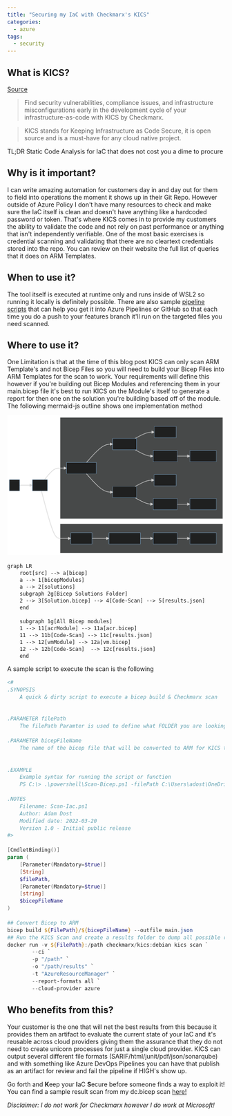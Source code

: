 ```yaml
---
title: "Securing my IaC with Checkmarx's KICS"
categories:
  - azure
tags:
  - security
---
```


## What is KICS?

[Source](https://docs.kics.io/latest/)
>Find security vulnerabilities, compliance issues, and infrastructure misconfigurations early in the development cycle of your infrastructure-as-code with KICS by Checkmarx.

>KICS stands for Keeping Infrastructure as Code Secure, it is open source and is a must-have for any cloud native project.

TL;DR Static Code Analysis for IaC that does not cost you a dime to procure

## Why is it important? 

I can write amazing automation for customers day in and day out for them to field into operations the moment it shows up in their Git Repo. However outside of Azure Policy I don't have many resources to check and make sure the IaC itself is clean and doesn't have anything like a hardcoded password or token. That's where KICS comes in to provide my customers the ability to validate the code and not rely on past performance or anything that isn't independently verifiable. One of the most basic exercises is credential scanning and validating that there are no cleartext credentials stored into the repo. You can review on their website the full list of queries that it does on ARM Templates. 

## When to use it?

The tool itself is executed at runtime only and runs inside of WSL2 so running it locally is definitely possible. There are also sample [pipeline scripts](https://docs.kics.io/latest/integrations/) that can help you get it into Azure Pipelines or GitHub so that each time you do a push to your features branch it'll run on the targeted files you need scanned. 

## Where to use it?


One Limitation is that at the time of this blog post KICS can only scan ARM Template's and not Bicep Files so you will need to build your Bicep Files into ARM Templates for the scan to work. Your requirements will define this however if you're building out Bicep Modules and referencing them in your main.bicep file it's best to run KICS on the Module's itself to generate a report for then one on the solution you're building based off of the module. The following mermaid-js outline shows one implementation method

![Rendered File Structure](assets\images\bicep-mermaid-output.svg)


````mermaid-js
graph LR
    root[src] --> a[bicep]
    a --> 1[bicepModules]
    a --> 2[solutions] 
    subgraph 2g[Bicep Solutions Folder]
    2 --> 3[Solution.bicep] --> 4[Code-Scan] --> 5[results.json]
    end

    subgraph 1g[All Bicep modules]
    1 --> 11[acrModule] --> 11a[acr.bicep]
    11 --> 11b[Code-Scan] --> 11c[results.json]
    1 --> 12[vmModule] --> 12a[vm.bicep]
    12 --> 12b[Code-Scan]  --> 12c[results.json]
    end
````

A sample script to execute the scan is the following 

````powershell
<#
.SYNOPSIS
    A quick & dirty script to execute a bicep build & Checkmarx scan


.PARAMETER filePath
    The filePath Paramter is used to define what FOLDER you are looking to have the scanner mount into the container for scanning

.PARAMETER bicepFileName
    The name of the bicep file that will be converted to ARM for KICS to scan it with 
    

.EXAMPLE
    Example syntax for running the script or function
    PS C:\> .\powershell\Scan-Bicep.ps1 -filePath C:\Users\adost\OneDrive\Desktop\cloudOps\azure-cloud-ops\bicep\domainController -bicepFileName dc.bicep

.NOTES
    Filename: Scan-Iac.ps1
    Author: Adam Dost
    Modified date: 2022-03-20
    Version 1.0 - Initial public release
#>

[CmdletBinding()]
param (
    [Parameter(Mandatory=$true)]
    [String]
    $filePath,
    [Parameter(Mandatory=$true)]
    [string]
    $bicepFileName
)

## Convert Bicep to ARM
bicep build ${FilePath}/${bicepFileName} --outfile main.json
## Run the KICS Scan and create a results folder to dump all possible report formats
docker run -v ${FilePath}:/path checkmarx/kics:debian kics scan `
        --ci `
        -p "/path" `
        -o "/path/results" `
        -t "AzureResourceManager" `
        --report-formats all `
        --cloud-provider azure 
````

## Who benefits from this?

Your customer is the one that will net the best results from this because it provides them an artifact to evaluate the current state of your IaC and it's reusable across cloud providers giving them the assurance that they do not need to create unicorn processes for just a single cloud provider. KICS can output several different file formats (SARIF/html/junit/pdf/json/sonarqube) and with something like Azure DevOps Pipelines you can have that publish as an artifact for review and fail the pipeline if HIGH's show up. 

Go forth and **K**eep your **I**aC **S**ecure before someone finds a way to exploit it! You can find a sample result scan from my dc.bicep scan [here!](https://github.com/adamdost-msft/azure-cloud-ops/tree/main/bicep/domainController/results)

*Disclaimer: I do not work for Checkmarx however I do work at Microsoft!*